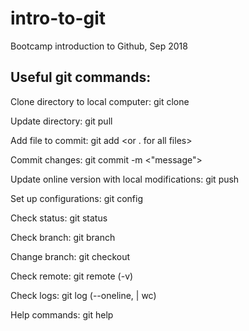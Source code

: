 # intro-to-git

Bootcamp introduction to Github, Sep 2018

## Useful git commands:

Clone directory to local computer: git clone <http address>

Update directory: git pull

Add file to commit: git add <filename> <or . for all files>

Commit changes: git commit -m <"message">

Update online version with local modifications: git push <branch name>

Set up configurations: git config <options> 

Check status: git status

Check branch: git branch

Change branch: git checkout <branchname>

Check remote: git remote (-v)

Check logs: git log (--oneline, | wc)

Help commands: git help
